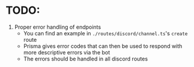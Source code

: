 # TODO:

1. Proper error handling of endpoints
   - You can find an example in `./routes/discord/channel.ts`'s `create` route
   - Prisma gives error codes that can then be used to respond with more descriptive errors via the bot
   - The errors should be handled in all discord routes